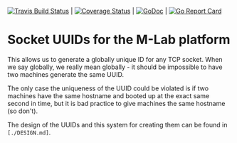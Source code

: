 [![Travis Build Status](https://travis-ci.org/m-lab/uuid.svg?branch=master)](https://travis-ci.org/m-lab/uuid) | [![Coverage Status](https://coveralls.io/repos/m-lab/uuid/badge.svg?branch=master)](https://coveralls.io/github/m-lab/uuid?branch=master) | [![GoDoc](https://godoc.org/github.com/m-lab/uuid?status.svg)](https://godoc.org/github.com/m-lab/uuid) | [![Go Report Card](https://goreportcard.com/badge/github.com/m-lab/uuid)](https://goreportcard.com/report/github.com/m-lab/uuid)

# Socket UUIDs for the M-Lab platform

This allows us to generate a globally unique ID for any TCP socket. When we
say globally, we really mean globally - it should be impossible to have two
machines generate the same UUID.

The only case the uniqueness of the UUID could be violated is if two machines
have the same hostname and booted up at the exact same second in time, but it is
bad practice to give machines the same hostname (so don't).

The design of the UUIDs and this system for creating them can be found in
`[./DESIGN.md]`.
